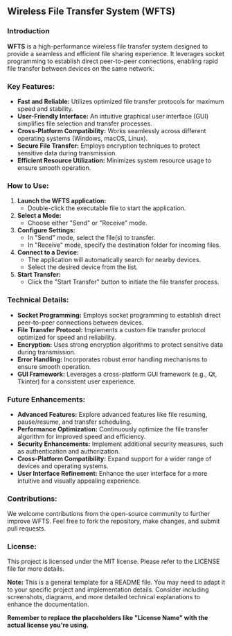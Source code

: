 ## Wireless File Transfer System (WFTS)

### Introduction

**WFTS** is a high-performance wireless file transfer system designed to provide a seamless and efficient file sharing experience. It leverages socket programming to establish direct peer-to-peer connections, enabling rapid file transfer between devices on the same network.

### Key Features:

* **Fast and Reliable:** Utilizes optimized file transfer protocols for maximum speed and stability.
* **User-Friendly Interface:** An intuitive graphical user interface (GUI) simplifies file selection and transfer processes.
* **Cross-Platform Compatibility:** Works seamlessly across different operating systems (Windows, macOS, Linux).
* **Secure File Transfer:** Employs encryption techniques to protect sensitive data during transmission.
* **Efficient Resource Utilization:** Minimizes system resource usage to ensure smooth operation.

### How to Use:

1. **Launch the WFTS application:**
   - Double-click the executable file to start the application.
2. **Select a Mode:**
   - Choose either "Send" or "Receive" mode.
3. **Configure Settings:**
   - In "Send" mode, select the file(s) to transfer.
   - In "Receive" mode, specify the destination folder for incoming files.
4. **Connect to a Device:**
   - The application will automatically search for nearby devices.
   - Select the desired device from the list.
5. **Start Transfer:**
   - Click the "Start Transfer" button to initiate the file transfer process.

### Technical Details:

* **Socket Programming:** Employs socket programming to establish direct peer-to-peer connections between devices.
* **File Transfer Protocol:** Implements a custom file transfer protocol optimized for speed and reliability.
* **Encryption:** Uses strong encryption algorithms to protect sensitive data during transmission.
* **Error Handling:** Incorporates robust error handling mechanisms to ensure smooth operation.
* **GUI Framework:** Leverages a cross-platform GUI framework (e.g., Qt, Tkinter) for a consistent user experience.

### Future Enhancements:

* **Advanced Features:** Explore advanced features like file resuming, pause/resume, and transfer scheduling.
* **Performance Optimization:** Continuously optimize the file transfer algorithm for improved speed and efficiency.
* **Security Enhancements:** Implement additional security measures, such as authentication and authorization.
* **Cross-Platform Compatibility:** Expand support for a wider range of devices and operating systems.
* **User Interface Refinement:** Enhance the user interface for a more intuitive and visually appealing experience.

### Contributions:

We welcome contributions from the open-source community to further improve WFTS. Feel free to fork the repository, make changes, and submit pull requests.

### License:

This project is licensed under the MIT license. Please refer to the LICENSE file for more details.

**Note:** This is a general template for a README file. You may need to adapt it to your specific project and implementation details. Consider including screenshots, diagrams, and more detailed technical explanations to enhance the documentation.
 
**Remember to replace the placeholders like "License Name" with the actual license you're using.**
